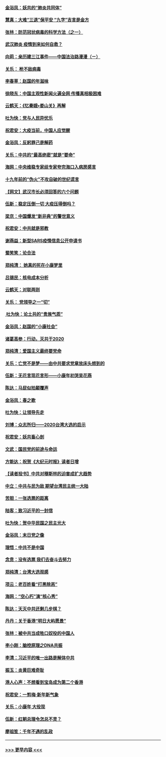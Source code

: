 #### [金浴凤：妖共的“肺炎共同体”](../pages/nsc993/n11829448.md?t=01300911) 
#### [慧真：大难“三退”保平安 “九字”吉言是金方](../pages/nsc993/n11829501.md?t=01300911) 
#### [张林：防范冠状病毒的科学方法（之一）](../pages/nsc993/n11828618.md?t=01300911) 
#### [武汉肺炎 疫情到来如何自救？](../pages/nsc993/n11827632.md?t=01300911) 
#### [向莉：亲历建三江事件——中国法治路漫漫（ㄧ）](../pages/nsc993/n11827190.md?t=01300911) 
#### [关乐： 枪不敌病毒](../pages/nsc993/n11826746.md?t=01300911) 
#### [李春草：赵国的年滋味](../pages/nsc993/n11826321.md?t=01300911) 
#### [徐晓东：中国主观性新闻火遍全网 传播真相极困难](../pages/nsc993/n11826508.md?t=01300911) 
#### [云鹤天：《忆秦娥▪娄山关》再解](../pages/nsc993/n11824682.md?t=01300911) 
#### [吐为快：党与人民异忧乐](../pages/nsc993/n11824660.md?t=01300911) 
#### [祝君安：大疫当前，中国人应觉醒](../pages/nsc993/n11821946.md?t=01300911) 
#### [金浴凤：反躬罪己是解药](../pages/nsc993/n11820280.md?t=01300911) 
#### [关乐：中共的“最高绝密”就是“要命”](../pages/nsc993/n11816946.md?t=01300911) 
#### [海网：中央维稳专家组专家夸完海口入病房感言](../pages/nsc993/n11815138.md?t=01300911) 
#### [十九年前的“伪火”不攻自破的世纪谎言](../pages/nsc993/n11813238.md?t=01300911) 
#### [【网文】武汉市长必须回答的六个问题](../pages/nsc993/n11813848.md?t=01300911) 
#### [伍新：稳定压倒一切 大疫压得倒吗？](../pages/nsc993/n11812634.md?t=01300911) 
#### [梁京：中国爆发“新非典”的警世意义](../pages/nsc993/n11812554.md?t=01300911) 
#### [祝君安：中共就是邪教](../pages/nsc993/n11812431.md?t=01300911) 
#### [谢燕益：新型SARS疫情信息公开申请书](../pages/nsc993/n11808840.md?t=01300911) 
#### [蜀笑笑：论合法](../pages/nsc993/n11808064.md?t=01300911) 
#### [郑纯清： 她真的死在小康梦里](../pages/nsc993/n11806623.md?t=01300911) 
#### [吕锡民：核电成本分析](../pages/nsc993/n11806284.md?t=01300911) 
#### [云鹤天：对联两则](../pages/nsc993/n11805957.md?t=01300911) 
#### [关乐： 党领导之一“切”](../pages/nsc993/n11804505.md?t=01300911) 
#### [ 吐为快：论土共的“贵族气质”](../pages/nsc993/n11804490.md?t=01300911) 
#### [金浴凤：赵国的“小康社会”](../pages/nsc993/n11804452.md?t=01300911) 
#### [诸葛高参：行动，灭共于2020](../pages/nsc993/n11804120.md?t=01300911) 
#### [郑纯清：爱国主义最终要党命](../pages/nsc993/n11802197.md?t=01300911) 
#### [关乐：亡党不是梦——由中共要求党章放床头想到的](../pages/nsc993/n11802156.md?t=01300911) 
#### [伍新：无花言现花言形——小康年初哭吴花燕](../pages/nsc993/n11800044.md?t=01300911) 
#### [陈达：马屁似拍颠覆声](../pages/nsc993/n11800010.md?t=01300911) 
#### [金浴凤：春之歌](../pages/nsc993/n11797687.md?t=01300911) 
#### [吐为快：让领导先走](../pages/nsc993/n11797512.md?t=01300911) 
#### [刘博：众志所归——2020台湾大选的启示](../pages/nsc993/n11796878.md?t=01300911) 
#### [祝君安：妖共畜心剖](../pages/nsc993/n11794273.md?t=01300911) 
#### [文武：国民党的前途与命运](../pages/nsc993/n11794198.md?t=01300911) 
#### [方能达：祝贺《大纪元时报》读者日增](../pages/nsc993/n11793807.md?t=01300911) 
#### [【读者投书】中共对穆斯林的迫害成扩大趋势](../pages/nsc993/n11791371.md?t=01300911) 
#### [中立：中共与民为敌 期望台湾民主统一大陆](../pages/nsc993/n11790392.md?t=01300911) 
#### [苦胆：一张选票的距离](../pages/nsc993/n11788914.md?t=01300911) 
#### [陆客：致习近平的一封信](../pages/nsc993/n11788867.md?t=01300911) 
#### [吐为快：贺中华民国之民主光大](../pages/nsc993/n11788618.md?t=01300911) 
#### [金浴凤：末日党之像](../pages/nsc993/n11787475.md?t=01300911) 
#### [理悟：中共不是中国](../pages/nsc993/n11787463.md?t=01300911) 
#### [念贲：没有选票  我们去奋斗去努力](../pages/nsc993/n11787398.md?t=01300911) 
#### [郑纯清：台湾大选观感](../pages/nsc993/n11786210.md?t=01300911) 
#### [项云：老百姓看“打黑除恶”](../pages/nsc993/n11785398.md?t=01300911) 
#### [海网：“空心朽”演“核心秀”](../pages/nsc993/n11783874.md?t=01300911) 
#### [陈达：天灭中共还剩几步棋？](../pages/nsc993/n11783719.md?t=01300911) 
#### [丹丹：关于香港“明日大屿愿景”](../pages/nsc993/n11783273.md?t=01300911) 
#### [张林：被中共当成牲口奴役的中国人](../pages/nsc993/n11782397.md?t=01300911) 
#### [李小刚：脑控原理之DNA共振](../pages/nsc993/n11780962.md?t=01300911) 
#### [李清：习近平的唯一出路是解体中共](../pages/nsc993/n11780866.md?t=01300911) 
#### [振玉：炎黄巨难奇耻](../pages/nsc993/n11779632.md?t=01300911) 
#### [港人心声：不想看到宝岛成为第二个香港](../pages/nsc993/n11778817.md?t=01300911) 
#### [祝君安：一剪梅‧新年新气象](../pages/nsc993/n11776340.md?t=01300911) 
#### [关乐：小康年 大役现](../pages/nsc993/n11774213.md?t=01300911) 
#### [伍新：红朝总理令怎总不灵？](../pages/nsc993/n11770813.md?t=01300911) 
#### [廖祖笙：千年不遇的乱政](../pages/nsc993/n11770373.md?t=01300911) 

----
#### [ >>> 更早内容 <<< ](../indexes/nsc993-earlier.md)
